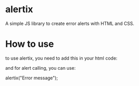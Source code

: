 # alertix
A simple JS library to create error alerts with HTML and CSS.

# How to use
to use alertix, you need to add this in your html code:

<div id="alertix"></div>
  <script src="alertix.js"></script>

  and for alert calling, you can use:
  
 alertix("Error message");
 
